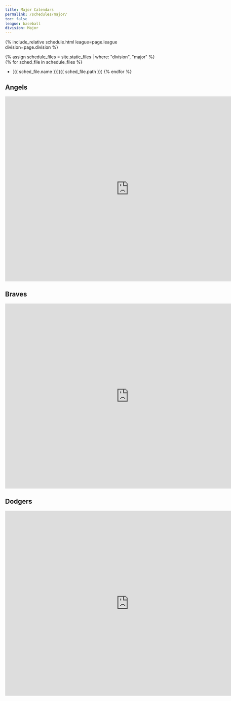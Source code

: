 ```yaml
---
title: Major Calendars
permalink: /schedules/major/
toc: false
league: baseball
division: Major
---
```


{% include_relative schedule.html league=page.league division=page.division %}

{% assign schedule_files = site.static_files | where: "division", "major" %}
{% for sched_file in schedule_files %}
* [{{ sched_file.name }}]({{ sched_file.path }})
{% endfor %}

## Angels
<iframe src="https://calendar.google.com/calendar/embed?src=k2ur6vqrl6hv2f8l3pun3ko9q8ejro9g%40import.calendar.google.com&ctz=America%2FLos_Angeles" style="border: 0" width="800" height="600" frameborder="0" scrolling="no"></iframe>

## Braves
<iframe src="https://calendar.google.com/calendar/embed?src=krjqful4pi3p5tmpgo72qfjvemkq0agj%40import.calendar.google.com&ctz=America%2FLos_Angeles" style="border: 0" width="800" height="600" frameborder="0" scrolling="no"></iframe>

## Dodgers
<iframe src="https://calendar.google.com/calendar/embed?src=27i5s9mh2mkn90be2vq4vgr4n3emctt1%40import.calendar.google.com&ctz=America%2FLos_Angeles" style="border: 0" width="800" height="600" frameborder="0" scrolling="no"></iframe>
